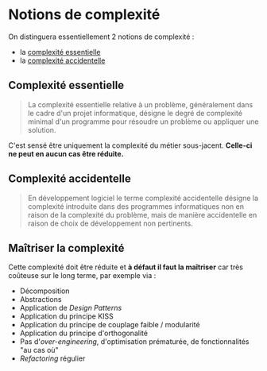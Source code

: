 # Notions de complexité

On distinguera essentiellement 2 notions de complexité :

* la [complexité essentielle](https://fr.wikipedia.org/wiki/Complexit%C3%A9_essentielle)
* la [complexité accidentelle](https://fr.wikipedia.org/wiki/Complexit%C3%A9_accidentelle)

## Complexité essentielle

> La complexité essentielle relative à un problème, généralement dans le cadre d'un projet informatique, désigne le degré de complexité minimal d'un programme pour résoudre un problème ou appliquer une solution.

C'est sensé être uniquement la complexité du métier sous-jacent. **Celle-ci ne peut en aucun cas être réduite.**

## Complexité accidentelle

> En développement logiciel le terme complexité accidentelle désigne la complexité introduite dans des programmes informatiques non en raison de la complexité du problème, mais de manière accidentelle en raison de choix de développement non pertinents.

## Maîtriser la complexité

Cette complexité doit être réduite et **à défaut il faut la maîtriser** car très coûteuse sur le long terme, par exemple via :

* Décomposition
* Abstractions
* Application de _Design Patterns_
* Application du principe KISS
* Application du principe de couplage faible / modularité
* Application du principe d'orthogonalité
* Pas d'_over-engineering_, d'optimisation prématurée, de fonctionnalités "au cas où"
* _Refactoring_ régulier
